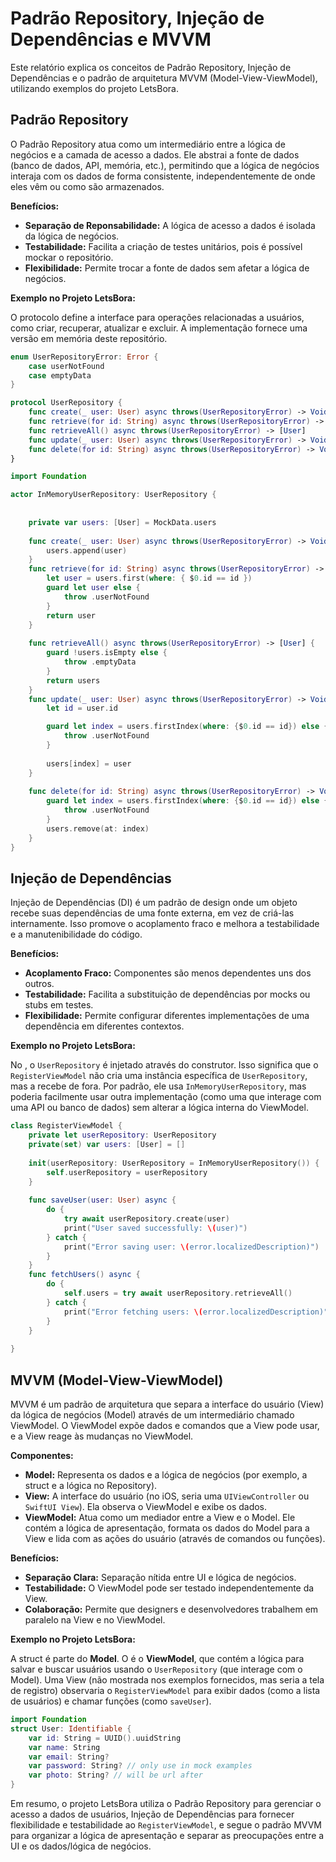 # Padrão Repository, Injeção de Dependências e MVVM

Este relatório explica os conceitos de Padrão Repository, Injeção de Dependências e o padrão de arquitetura MVVM (Model-View-ViewModel), utilizando exemplos do projeto LetsBora.

## Padrão Repository

O Padrão Repository atua como um intermediário entre a lógica de negócios e a camada de acesso a dados. Ele abstrai a fonte de dados (banco de dados, API, memória, etc.), permitindo que a lógica de negócios interaja com os dados de forma consistente, independentemente de onde eles vêm ou como são armazenados.

**Benefícios:**

*   **Separação de Reponsabilidade:** A lógica de acesso a dados é isolada da lógica de negócios.
*   **Testabilidade:** Facilita a criação de testes unitários, pois é possível mockar o repositório.
*   **Flexibilidade:** Permite trocar a fonte de dados sem afetar a lógica de negócios.

**Exemplo no Projeto LetsBora:**

O protocolo <mcfile name="UserRepository.swift" path="/Users/davipaiva/Documents/iosDev/Bootcamp-iOS/letsBora/LetsBora/LetsBora/Repository/User/UserRepository.swift"></mcfile> define a interface para operações relacionadas a usuários, como criar, recuperar, atualizar e excluir. A implementação <mcfile name="InMemoryUserRepository.swift" path="/Users/davipaiva/Documents/iosDev/Bootcamp-iOS/letsBora/LetsBora/LetsBora/Repository/User/InMemoryUserRepository.swift"></mcfile> fornece uma versão em memória deste repositório.

```swift:/Users/davipaiva/Documents/iosDev/Bootcamp-iOS/letsBora/LetsBora/LetsBora/Repository/User/UserRepository.swift
enum UserRepositoryError: Error {
    case userNotFound
    case emptyData
}

protocol UserRepository {
    func create(_ user: User) async throws(UserRepositoryError) -> Void
    func retrieve(for id: String) async throws(UserRepositoryError) -> User
    func retrieveAll() async throws(UserRepositoryError) -> [User]
    func update(_ user: User) async throws(UserRepositoryError) -> Void
    func delete(for id: String) async throws(UserRepositoryError) -> Void
}
```

```swift:/Users/davipaiva/Documents/iosDev/Bootcamp-iOS/letsBora/LetsBora/LetsBora/Repository/User/InMemoryUserRepository.swift
import Foundation

actor InMemoryUserRepository: UserRepository {
    
    
    private var users: [User] = MockData.users
    
    func create(_ user: User) async throws(UserRepositoryError) -> Void {
        users.append(user)
    }
    func retrieve(for id: String) async throws(UserRepositoryError) -> User {
        let user = users.first(where: { $0.id == id })
        guard let user else {
            throw .userNotFound
        }
        return user
    }
    
    func retrieveAll() async throws(UserRepositoryError) -> [User] {
        guard !users.isEmpty else {
            throw .emptyData
        }
        return users
    }
    func update(_ user: User) async throws(UserRepositoryError) -> Void {
        let id = user.id

        guard let index = users.firstIndex(where: {$0.id == id}) else {
            throw .userNotFound
        }
        
        users[index] = user
    }
    
    func delete(for id: String) async throws(UserRepositoryError) -> Void {
        guard let index = users.firstIndex(where: {$0.id == id}) else {
            throw .userNotFound
        }
        users.remove(at: index)
    }
}
```

## Injeção de Dependências

Injeção de Dependências (DI) é um padrão de design onde um objeto recebe suas dependências de uma fonte externa, em vez de criá-las internamente. Isso promove o acoplamento fraco e melhora a testabilidade e a manutenibilidade do código.

**Benefícios:**

*   **Acoplamento Fraco:** Componentes são menos dependentes uns dos outros.
*   **Testabilidade:** Facilita a substituição de dependências por mocks ou stubs em testes.
*   **Flexibilidade:** Permite configurar diferentes implementações de uma dependência em diferentes contextos.

**Exemplo no Projeto LetsBora:**

No <mcfile name="RegisterViewModel.swift" path="/Users/davipaiva/Documents/iosDev/Bootcamp-iOS/letsBora/LetsBora/LetsBora/Screens/Register/RegisterViewModel.swift"></mcfile>, o `UserRepository` é injetado através do construtor. Isso significa que o `RegisterViewModel` não cria uma instância específica de `UserRepository`, mas a recebe de fora. Por padrão, ele usa `InMemoryUserRepository`, mas poderia facilmente usar outra implementação (como uma que interage com uma API ou banco de dados) sem alterar a lógica interna do ViewModel.

```swift:/Users/davipaiva/Documents/iosDev/Bootcamp-iOS/letsBora/LetsBora/LetsBora/Screens/Register/RegisterViewModel.swift
class RegisterViewModel {
    private let userRepository: UserRepository
    private(set) var users: [User] = []
    
    init(userRepository: UserRepository = InMemoryUserRepository()) {
        self.userRepository = userRepository
    }
    
    func saveUser(user: User) async {
        do {
            try await userRepository.create(user)
            print("User saved successfully: \(user)")
        } catch {
            print("Error saving user: \(error.localizedDescription)")
        }
    }
    func fetchUsers() async {
        do {
            self.users = try await userRepository.retrieveAll()
        } catch {
            print("Error fetching users: \(error.localizedDescription)")
        }
    }
    
}
```

## MVVM (Model-View-ViewModel)

MVVM é um padrão de arquitetura que separa a interface do usuário (View) da lógica de negócios (Model) através de um intermediário chamado ViewModel. O ViewModel expõe dados e comandos que a View pode usar, e a View reage às mudanças no ViewModel.

**Componentes:**

*   **Model:** Representa os dados e a lógica de negócios (por exemplo, a struct <mcfile name="User.swift" path="/Users/davipaiva/Documents/iosDev/Bootcamp-iOS/letsBora/LetsBora/LetsBora/Models/User.swift"></mcfile> e a lógica no Repository).
*   **View:** A interface do usuário (no iOS, seria uma `UIViewController` ou `SwiftUI View`). Ela observa o ViewModel e exibe os dados.
*   **ViewModel:** Atua como um mediador entre a View e o Model. Ele contém a lógica de apresentação, formata os dados do Model para a View e lida com as ações do usuário (através de comandos ou funções).

**Benefícios:**

*   **Separação Clara:** Separação nítida entre UI e lógica de negócios.
*   **Testabilidade:** O ViewModel pode ser testado independentemente da View.
*   **Colaboração:** Permite que designers e desenvolvedores trabalhem em paralelo na View e no ViewModel.

**Exemplo no Projeto LetsBora:**

A struct <mcfile name="User.swift" path="/Users/davipaiva/Documents/iosDev/Bootcamp-iOS/letsBora/LetsBora/LetsBora/Models/User.swift"></mcfile> é parte do **Model**. O <mcfile name="RegisterViewModel.swift" path="/Users/davipaiva/Documents/iosDev/Bootcamp-iOS/letsBora/LetsBora/LetsBora/Screens/Register/RegisterViewModel.swift"></mcfile> é o **ViewModel**, que contém a lógica para salvar e buscar usuários usando o `UserRepository` (que interage com o Model). Uma View (não mostrada nos exemplos fornecidos, mas seria a tela de registro) observaria o `RegisterViewModel` para exibir dados (como a lista de usuários) e chamar funções (como `saveUser`).

```swift:/Users/davipaiva/Documents/iosDev/Bootcamp-iOS/letsBora/LetsBora/LetsBora/Models/User.swift
import Foundation
struct User: Identifiable {
    var id: String = UUID().uuidString
    var name: String
    var email: String?
    var password: String? // only use in mock examples
    var photo: String? // will be url after
}
```

Em resumo, o projeto LetsBora utiliza o Padrão Repository para gerenciar o acesso a dados de usuários, Injeção de Dependências para fornecer flexibilidade e testabilidade ao `RegisterViewModel`, e segue o padrão MVVM para organizar a lógica de apresentação e separar as preocupações entre a UI e os dados/lógica de negócios.
